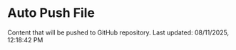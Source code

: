 # Auto Push File

Content that will be pushed to GitHub repository.
Last updated: 08/11/2025, 12:18:42 PM